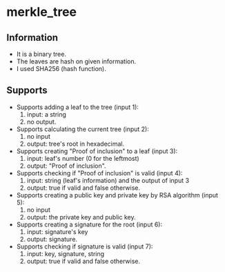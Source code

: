 # merkle_tree
## Information
* It is a binary tree.
* The leaves are hash on given information.
* I used SHA256 (hash function).
## Supports
* Supports adding a leaf to the tree (input 1): 
  1. input: a string
  2. no output.
* Supports calculating the current tree (input 2): 
  1. no input
  2. output: tree's root in hexadecimal.
* Supports creating "Proof of inclusion" to a leaf (input 3):
  1. input: leaf's number (0 for the leftmost)
  2. output: "Proof of inclusion".
* Supports checking if "Proof of inclusion" is valid (input 4): 
  1. input: string (leaf's information) and the output of input 3
  2. output: true if valid and false otherwise.
* Supports creating a public key and private key by RSA algorithm (input 5): 
  1. no input
  2. output: the private key and public key.
* Supports creating a signature for the root (input 6):
  1. input: signature's key
  2. output: signature.
* Supports checking if signature is valid (input 7): 
  1. input: key, signature, string
  2. output: true if valid and false otherwise.
